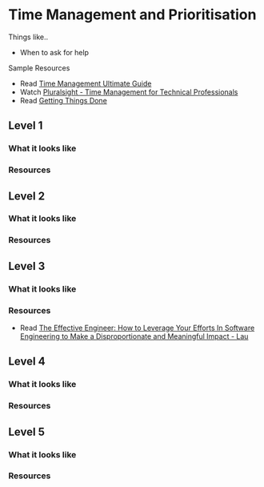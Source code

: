 # Time Management and Prioritisation

Things like..
- When to ask for help

Sample Resources
- Read [Time Management Ultimate Guide](https://www.makingbusinessmatter.co.uk/time-management-skills-ultimate/)
- Watch [Pluralsight - Time Management for Technical Professionals](https://app.pluralsight.com/library/courses/time-management-technical-professionals/table-of-contents)
- Read [Getting Things Done](https://gettingthingsdone.com/)

## Level 1

### What it looks like

### Resources

## Level 2

### What it looks like

### Resources

## Level 3

### What it looks like

### Resources
- Read [The Effective Engineer: How to Leverage Your Efforts In Software Engineering to Make a Disproportionate and Meaningful Impact - Lau](https://www.amazon.com/Effective-Engineer-Engineering-Disproportionate-Meaningful/dp/0996128107)

## Level 4

### What it looks like

### Resources

## Level 5

### What it looks like

### Resources